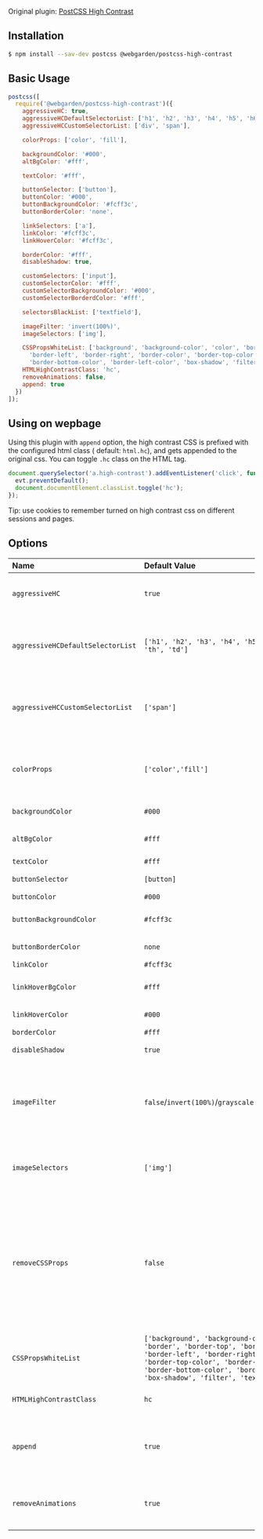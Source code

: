Original plugin: [PostCSS High Contrast](https://github.com/shiwaforce/postcss-high-contrast)

## Installation
```bash
$ npm install --sav-dev postcss @webgarden/postcss-high-contrast
```

## Basic Usage

```js
postcss([
  require('@webgarden/postcss-high-contrast')({
    aggressiveHC: true,
    aggressiveHCDefaultSelectorList: ['h1', 'h2', 'h3', 'h4', 'h5', 'h6', 'p', 'li', 'th', 'td'],
    aggressiveHCCustomSelectorList: ['div', 'span'],

    colorProps: ['color', 'fill'],

    backgroundColor: '#000',
    altBgColor: '#fff',

    textColor: '#fff',

    buttonSelector: ['button'],
    buttonColor: '#000',
    buttonBackgroundColor: '#fcff3c',
    buttonBorderColor: 'none',

    linkSelectors: ['a'],
    linkColor: '#fcff3c',
    linkHoverColor: '#fcff3c',

    borderColor: '#fff',
    disableShadow: true,

    customSelectors: ['input'],
    customSelectorColor: '#fff',
    customSelectorBackgroundColor: '#000',
    customSelectorBorderdColor: '#fff',

    selectorsBlackList: ['textfield'],

    imageFilter: 'invert(100%)',
    imageSelectors: ['img'],

    CSSPropsWhiteList: ['background', 'background-color', 'color', 'border', 'border-top', 'border-bottom',
      'border-left', 'border-right', 'border-color', 'border-top-color', 'border-right-color',
      'border-bottom-color', 'border-left-color', 'box-shadow', 'filter', 'text-shadow', 'fill'],
    HTMLHighContrastClass: 'hc',
    removeAnimations: false,
    append: true
  })
]);

```

## Using on wepbage

Using this plugin with `append` option, the high contrast CSS is prefixed with the configured html class (
default: `html.hc`), and gets appended to the original css. You can toggle `.hc` class on the HTML tag.

```js
document.querySelector('a.high-contrast').addEventListener('click', function (evt) {
  evt.preventDefault();
  document.documentElement.classList.toggle('hc');
});
```

Tip: use cookies to remember turned on high contrast css on different sessions and pages.

## Options

| Name                              | Default Value                                      | Description    |
|:----------------------------------|:---------------------------------------------------|:---------------|
| `aggressiveHC`                    | `true`                                             | Will append properties even if they do not exist |
| `aggressiveHCDefaultSelectorList` | `['h1', 'h2', 'h3', 'h4', 'h5', 'h6','p', 'li', 'th', 'td']` | Default list of selectors for aggressive property append |
| `aggressiveHCCustomSelectorList`  | `['span']`                                         | Custom list of selectors for aggressive property append |
| `colorProps     `                 | `['color','fill']`                                 | List of Properties that will be considered for color changing |
| `backgroundColor`                 | `#000`                                             | Backgound color |
| `altBgColor`                      | `#fff`                                             | Alternative background color |
| `textColor`                       | `#fff`                                             | Text color |
| `buttonSelector`                  | `[button]`                                         | Button Selector |
| `buttonColor`                     | `#000`                                             | Button color |
| `buttonBackgroundColor`           | `#fcff3c`                                          | Button background color |
| `buttonBorderColor`               | `none`                                             | Button border color |
| `linkColor`                       | `#fcff3c`                                          | Link color |
| `linkHoverBgColor`                | `#fff`                                             | Link hover bacground color |
| `linkHoverColor`                  | `#000`                                             | Link hover color |
| `borderColor`                     | `#fff`                                             | Border color |
| `disableShadow`                   | `true`                                             | Disable shadow |
| `imageFilter`                     | `false`/`invert(100%)`/`grayscale(100%)`/`contrast(200%)`     | Image Filter (disabled by default). `false` to disable. Any css filter option can be passed|
| `imageSelectors`                  | `['img']`                                           | Default list of image selectors to apply `imageFilter`|
| `removeCSSProps`                  | `false`                                             | This option will remove all unused CSS selectors or properties for better optimization. Use CSS minifiers like CSSNano or CSSO to merge selectors|
| `CSSPropsWhiteList`               | `['background', 'background-color', 'color', 'border', 'border-top', 'border-bottom', 'border-left', 'border-right', 'border-color', 'border-top-color', 'border-right-color', 'border-bottom-color', 'border-left-color', 'box-shadow', 'filter', 'text-shadow']`       | CSS properties whitelist |
| `HTMLHighContrastClass`           | `hc`                                                | Class added to HTML selector |
| `append`                          | `true`                                              | Append HC CSS to original one. False means: overwrite |
| `removeAnimations`                | `true`                                              | Removes keyframe animation definition if true |
